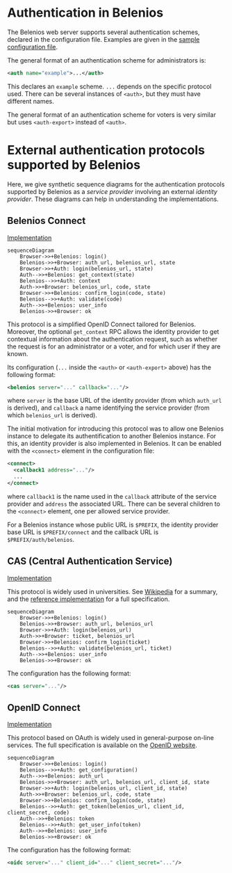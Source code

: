 # Authentication in Belenios

The Belenios web server supports several authentication schemes,
declared in the configuration file. Examples are given in the [sample
configuration file](../demo/ocsigenserver.conf.in).

The general format of an authentication scheme for administrators is:

```xml
<auth name="example">...</auth>
```

This declares an `example` scheme. `...` depends on the specific
protocol used. There can be several instances of `<auth>`, but they
must have different names.

The general format of an authentication scheme for voters is very
similar but uses `<auth-export>` instead of `<auth>`.

# External authentication protocols supported by Belenios

Here, we give synthetic sequence diagrams for the authentication
protocols supported by Belenios as a _service provider_ involving an
external _identity provider_. These diagrams can help in understanding
the implementations.

## Belenios Connect

[Implementation](../src/web/server/common/web_auth_belenios.ml)

```mermaid
sequenceDiagram
    Browser->>+Belenios: login()
    Belenios->>+Browser: auth_url, belenios_url, state
    Browser->>+Auth: login(belenios_url, state)
    Auth-->>+Belenios: get_context(state)
    Belenios-->>+Auth: context
    Auth->>+Browser: belenios_url, code, state
    Browser->>+Belenios: confirm_login(code, state)
    Belenios-->>+Auth: validate(code)
    Auth-->>+Belenios: user_info
    Belenios->>+Browser: ok
```

This protocol is a simplified OpenID Connect tailored for
Belenios. Moreover, the optional `get_context` RPC allows the identity
provider to get contextual information about the authentication
request, such as whether the request is for an administrator or a
voter, and for which user if they are known.

Its configuration (`...` inside the `<auth>` or `<auth-export>` above)
has the following format:

```xml
<belenios server="..." callback="..."/>
```

where `server` is the base URL of the identity provider (from which
`auth_url` is derived), and `callback` a name identifying the service
provider (from which `belenios_url` is derived).

The initial motivation for introducing this protocol was to allow one
Belenios instance to delegate its authentification to another Belenios
instance. For this, an identity provider is also implemented in
Belenios. It can be enabled with the `<connect>` element in the
configuration file:

```xml
<connect>
  <callback1 address="..."/>
  ...
</connect>
```

where `callback1` is the name used in the `callback` attribute of the
service provider and `address` the associated URL. There can be
several children to the `<connect>` element, one per allowed service
provider.

For a Belenios instance whose public URL is `$PREFIX`, the identity
provider base URL is `$PREFIX/connect` and the callback URL is
`$PREFIX/auth/belenios`.

## CAS (Central Authentication Service)

[Implementation](../src/web/server/common/web_auth_cas.ml)

This protocol is widely used in universities. See
[Wikipedia](https://en.wikipedia.org/wiki/Central_Authentication_Service)
for a summary, and the [reference
implementation](https://github.com/apereo/cas) for a full
specification.

```mermaid
sequenceDiagram
    Browser->>+Belenios: login()
    Belenios->>+Browser: auth_url, belenios_url
    Browser->>+Auth: login(belenios_url)
    Auth->>+Browser: ticket, belenios_url
    Browser->>+Belenios: confirm_login(ticket)
    Belenios-->>+Auth: validate(belenios_url, ticket)
    Auth-->>+Belenios: user_info
    Belenios->>+Browser: ok
```

The configuration has the following format:

```xml
<cas server="..."/>
```

## OpenID Connect

[Implementation](../src/web/server/common/web_auth_oidc.ml)

This protocol based on OAuth is widely used in general-purpose on-line
services. The full specification is available on the [OpenID
website](https://openid.net/developers/specs/).

```mermaid
sequenceDiagram
    Browser->>+Belenios: login()
    Belenios-->>+Auth: get_configuration()
    Auth-->>+Belenios: auth_url
    Belenios->>+Browser: auth_url, belenios_url, client_id, state
    Browser->>+Auth: login(belenios_url, client_id, state)
    Auth->>+Browser: belenios_url, code, state
    Browser->>+Belenios: confirm_login(code, state)
    Belenios-->>+Auth: get_token(belenios_url, client_id, client_secret, code)
    Auth-->>+Belenios: token
    Belenios-->>+Auth: get_user_info(token)
    Auth-->>+Belenios: user_info
    Belenios->>+Browser: ok
```

The configuration has the following format:

```xml
<oidc server="..." client_id="..." client_secret="..."/>
```
